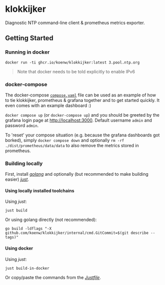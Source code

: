 # klokkijker

Diagnostic NTP command-line client & prometheus metrics exporter.


## Getting Started


### Running in docker

`docker run -ti ghcr.io/koenw/klokkijker:latest 3.pool.ntp.org`


> Note that docker needs to be told explicitly to enable IPv6


### docker-compose

The docker-compose [`compose.yaml`](./compose.yaml) file can be used as an
example of how to tie klokkijker, prometheus & grafana together and to get
started quickly. It even comes with an example dashboard :)

`docker compose up` (or `docker-compose up`) and you should be greeted by the
grafana login page at [http://localhost:3000](http://localhost:3000). Default
username `admin` and password `admin`.

To 'reset' your compose situation (e.g. because the grafana dashboards got
borked), simply `docker compose down` and optionally `rm -rf
./dist/prometheus/data/data` to also remove the metrics stored in prometheus.


### Building locally

First, install [*golang*](https://go.dev) and optionally (but recommended to
make building easier) [*just*](https://github.com/casey/just).


#### Using locally installed toolchains

Using *just*:

`just build`

Or using golang directly (not recommended):

`go build -ldflags "-X github.com/koenw/klokkijker/internal/cmd.GitCommit=$(git describe --tags)"`


#### Using docker

Using *just*:

`just build-in-docker`

Or copy/paste the commands from the [*Justfile*](./Justfile).
